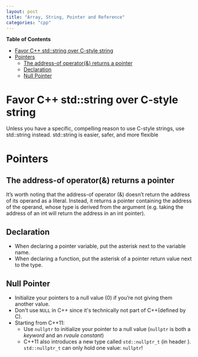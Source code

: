 ```yaml
---
layout: post
title: "Array, String, Pointer and Reference"
categories: "cpp"
---
```


<!--more-->

<!-- START doctoc generated TOC please keep comment here to allow auto update -->
<!-- DON'T EDIT THIS SECTION, INSTEAD RE-RUN doctoc TO UPDATE -->
**Table of Contents** 

- [Favor C++ std::string over C-style string](#favor-c-stdstring-over-c-style-string)
- [Pointers](#pointers)
  - [The address-of operator(&) returns a pointer](#the-address-of-operator&-returns-a-pointer)
  - [Declaration](#declaration)
  - [Null Pointer](#null-pointer)

<!-- END doctoc generated TOC please keep comment here to allow auto update -->

# Favor C++ std::string over C-style string

Unless you have a specific, compelling reason to use C-style strings, use std::string instead. std::string is easier, safer, and more flexible

# Pointers

## The address-of operator(&) returns a pointer

It’s worth noting that the address-of operator (&) doesn’t return the address of its operand as a literal. Instead, it returns a pointer containing the address of the operand, whose type is derived from the argument (e.g. taking the address of an int will return the address in an int pointer).

## Declaration

* When declaring a pointer variable, put the asterisk next to the variable name.
* When declaring a function, put the asterisk of a pointer return value next to the type.

## Null Pointer

* Initialize your pointers to a null value (0) if you’re not giving them another value.
* Don't use `NULL` in C++ since it's technically not part of C++(defined by C).
* Starting from C++11:
    * Use `nullptr` to initialize your pointer to a null value (`nullptr` is both a _keyword_ and an _rvaule constant_)
    * C++11 also introduces a new type called `std::nullptr_t` (in header <cstddef>). `std::nullptr_t` can only hold one value: `nullptr`!


